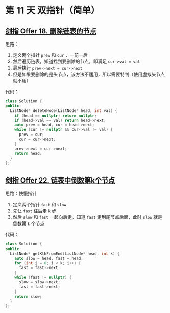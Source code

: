 # 第 11 天 双指针（简单）

## [剑指 Offer 18. 删除链表的节点](https://leetcode.cn/problems/shan-chu-lian-biao-de-jie-dian-lcof/?envType=study-plan&id=lcof&plan=lcof&plan_progress=1v5v651)

思路：

1. 定义两个指针 `prev` 和 `cur` ，一前一后
2. 然后遍历链表，知道找到要删除的节点，即满足 `cur->val = val`
3. 最后执行 `prev->next = cur->next`
4. 但是如果要删除的是头节点，该方法不适用，所以需要特判（使用虚拟头节点就不用）

代码：

```cpp
class Solution {
public:
  ListNode* deleteNode(ListNode* head, int val) {
    if (head == nullptr) return nullptr;
    if (head->val == val) return head->next;
    auto prev = head, cur = head->next;
    while (cur != nullptr && cur->val != val) {
      prev = cur;
      cur = cur->next;
    }
    prev->next = cur->next;
    return head;
  }
};
```

## [剑指 Offer 22. 链表中倒数第k个节点](https://leetcode.cn/problems/lian-biao-zhong-dao-shu-di-kge-jie-dian-lcof/?envType=study-plan&id=lcof&plan=lcof&plan_progress=1v5v651)

思路：快慢指针

1. 定义两个指针 `fast` 和 `slow`
2. 先让 `fast` 往后走 `k` 步
3. 然后 `slow` 和 `fast` 一起向后走，知道 `fast` 走到尾节点后面，此时 `slow` 就是倒数第 `k` 个节点

代码：

```cpp
class Solution {
public:
  ListNode* getKthFromEnd(ListNode* head, int k) {
    auto slow = head, fast = head;
    for (int i = 0; i < k; i++) {
      fast = fast->next;
    }
    while (fast != nullptr) {
      slow = slow->next;
      fast = fast->next;
    }
    return slow;
  }
};
```